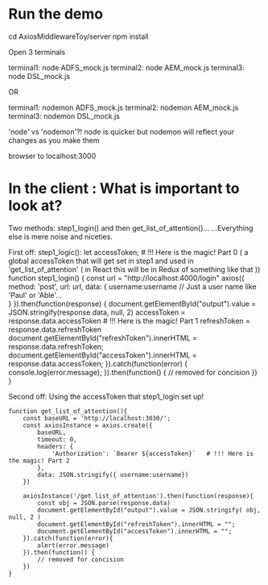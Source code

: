 # Run the demo

cd AxiosMiddlewareToy/server
npm install

Open 3 terminals

terminal1: node ADFS_mock.js
terminal2: node AEM_mock.js
terminal3: node DSL_mock.js

OR

terminal1: nodemon ADFS_mock.js
terminal2: nodemon AEM_mock.js
terminal3: nodemon DSL_mock.js

'node' vs 'nodemon'?! node is quicker but nodemon will reflect your changes as you make them

browser to localhost:3000

# In the client : What is important to look at?

Two methods: step1_login() and then get_list_of_attention()... ...Everything else is mere noise and niceties.

First off: step1_logic():
let accessToken; # !!! Here is the magic! Part 0 ( a global accessToken that will get set in step1 and used in 'get_list_of_attention' ( in React this will be in Redux of something like that ))
function step1_login() {
const url = "http://localhost:4000/login"
axios({
method: 'post',
url: url,
data: {
username:username // Just a user name like 'Paul' or 'Able'...  
 }
}).then(function(response) {
document.getElementById("output").value = JSON.stringify(response.data, null, 2)
accessToken = response.data.accessToken # !!! Here is the magic! Part 1
refreshToken = response.data.refreshToken
document.getElementById("refreshToken").innerHTML = response.data.refreshToken;
document.getElementById("accessToken").innerHTML = response.data.accessToken;
}).catch(function(error) {
console.log(error.message);
}).then(function() {
// removed for concision
})
}

Second off: Using the accessToken that step1_login set up!

    function get_list_of_attention(){
    	const baseURL = 'http://localhost:3030/';
    	const axiosInstance = axios.create({
    		baseURL,
    		timeout: 0,
    		headers: {
    			'Authorization': `Bearer ${accessToken}`   # !!! Here is the magic! Part 2
    		},
    		data: JSON.stringify({ username:username})
    	})

    	axiosInstance('/get_list_of_attention').then(function(response){
    		const obj = JSON.parse(response.data)
    		document.getElementById("output").value = JSON.stringify( obj, null, 2 )
    		document.getElementById("refreshToken").innerHTML = "";
    		document.getElementById("accessToken").innerHTML = "";
    	}).catch(function(error){
    		alert(error.message)
    	}).then(function() {
            // removed for concision
    	})
    }
